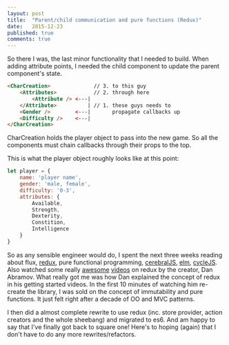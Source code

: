 ```yaml
---
layout: post
title:  "Parent/child communication and pure functions (Redux)"
date:   2015-12-23
published: true
comments: true
---
```


So there I was, the last minor functionality that I needed to build. When adding attribute points, I needed the child component to update the parent component's state.

~~~ html
<CharCreation>              // 3. to this guy
    <Attributes>            // 2. through here
        <Attribute /> <---|
    </Attribute>          | // 1. these guys needs to
    <Gender />        <---|       propagate callbacks up
    <Difficulty />    <---|
</CharCreation>
~~~

CharCreation holds the player object to pass into the new game. So all the components must chain callbacks through their props to the top.

This is what the player object roughly looks like at this point:

~~~ javascript
let player = {
    name: 'player name',
    gender: 'male, female',
    difficulty: '0-3',
    attributes: {
        Available,
        Strength,
        Dexterity,
        Constition,
        Intelligence
    }
}
~~~

So as any sensible engineer would do, I spent the next three weeks reading about flux, [redux](https://github.com/rackt/redux), pure functional programming, [cerebralJS](cerebraljs.com), [elm](http://elm-lang.org/), [cycleJS](http://cycle.js.org/). Also watched some really [awesome](https://www.youtube.com/watch?v=xsSnOQynTHs) [videos](https://egghead.io/series/getting-started-with-redux) on redux by the creator, Dan Abramov. What really got me was how Dan explained the concept of redux in his getting started videos. In the first 10 minutes of watching him re-create the library, I was sold on the concept of immutability and pure functions. It just felt right after a decade of OO and MVC patterns.

I then did a almost complete rewrite to use redux (inc. store provider, action creators and the whole sheebang) and migrated to es6. And am happy to say that I've finally got back to square one! Here's to hoping (again) that I don't have to do any more rewrites/refactors.





